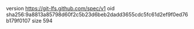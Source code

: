 version https://git-lfs.github.com/spec/v1
oid sha256:9a8813a85798d60f2c5b23d6beb2dadd3655cdc5fc61d2ef9f0ed76b179f0107
size 594
